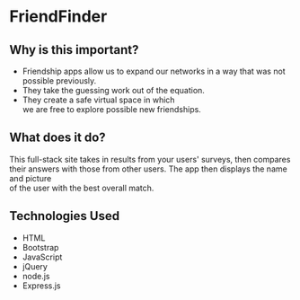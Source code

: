 # FriendFinder

## Why is this important?
- Friendship apps allow us to expand our networks in a way that was not  
possible previously. 
- They take the guessing work out of the equation.
- They create a safe virtual space in which  
we are free to explore possible new friendships. 

## What does it do?
This full-stack site takes in results from your users' surveys, then compares  
their answers with those from other users. The app then displays the name and picture  
of the user with the best overall match.  

## Technologies Used
- HTML
- Bootstrap
- JavaScript
- jQuery
- node.js
- Express.js

